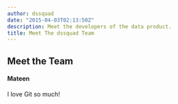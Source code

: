 ```yaml
---
author: dssquad
date: "2015-04-03T02:13:50Z"
description: Meet the developers of the data product.
title: Meet The dssquad Team
---
```


## Meet the Team

#### Mateen

I love Git so much!